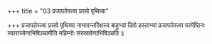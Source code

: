 +++
title = "03 प्रजापतेस्त्वा प्रसवे पृथिव्या"

+++
प्रजापतेस्त्वा प्रसवे पृथिव्या नाभावन्तरिक्षस्य बाहुभ्यां दिवो हस्ताभ्यां प्रजापतेस्त्वा परमेष्ठिनः स्वाराज्येनाभिषिञ्चामीति महिम्नोः संस्स्रावेणाभिषिञ्चति ३